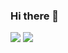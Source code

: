 ### Hi there 👋

<img src="https://img.shields.io/badge/Spring-6DB33F?style=for-the-badge&logo=Spring&logoColor=white">
<a href="https://computer-life.tistory.com/" target="_blank"><img src="https://img.shields.io/badge/FF6000?style=flat&logo=tistory&logoColor=ffffff"/></a>
